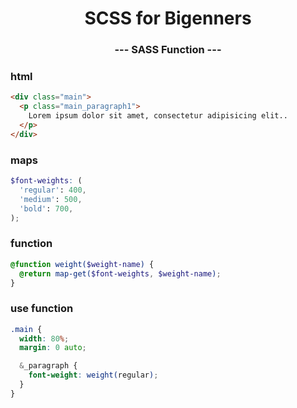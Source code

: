 <p align="center">
  <h1 align="center">SCSS for Bigenners</h1>
  <h3 align="center">--- SASS Function ---</h3>

### html

```html
<div class="main">
  <p class="main_paragraph1">
    Lorem ipsum dolor sit amet, consectetur adipisicing elit..
  </p>
</div>
```

### maps

```scss
$font-weights: (
  'regular': 400,
  'medium': 500,
  'bold': 700,
);
```

### function

```scss
@function weight($weight-name) {
  @return map-get($font-weights, $weight-name);
}
```

### use function

```scss
.main {
  width: 80%;
  margin: 0 auto;

  &_paragraph {
    font-weight: weight(regular);
  }
}
```
